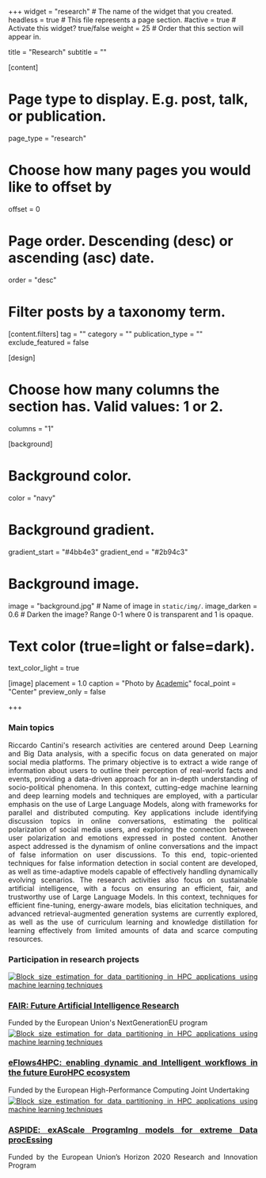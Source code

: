 +++
widget = "research"  # The name of the widget that you created.
headless = true  # This file represents a page section.
#active = true  # Activate this widget? true/false
weight = 25 # Order that this section will appear in.

title = "Research"
subtitle = ""


[content]
  # Page type to display. E.g. post, talk, or publication.
  page_type = "research"
  
  
  # Choose how many pages you would like to offset by
  offset = 0

  # Page order. Descending (desc) or ascending (asc) date.
  order = "desc"

  # Filter posts by a taxonomy term.
  [content.filters]
    tag = ""
    category = ""
    publication_type = ""
    exclude_featured = false

[design]
  # Choose how many columns the section has. Valid values: 1 or 2.
  columns = "1"


[background]
  # Background color.
  color = "navy"
  
  # Background gradient.
  gradient_start = "#4bb4e3"
  gradient_end = "#2b94c3"
  
  # Background image.
  image = "background.jpg"  # Name of image in `static/img/`.
  image_darken = 0.6  # Darken the image? Range 0-1 where 0 is transparent and 1 is opaque.

  # Text color (true=light or false=dark).
  text_color_light = true

[image]
placement = 1.0
caption = "Photo by [Academic](https://sourcethemes.com/academic/)"
focal_point = "Center"
preview_only = false

+++
<div style="text-align: justify">
<h3><b>Main topics</b></h3>
Riccardo Cantini's research activities are centered around Deep Learning and Big Data analysis, with a specific focus on data generated on major social media platforms. The primary objective is to extract a wide range of information about users to outline their perception of real-world facts and events, providing a data-driven approach for an in-depth understanding of socio-political phenomena.
In this context, cutting-edge machine learning and deep learning models and techniques are employed, with a particular emphasis on the use of Large Language Models, along with frameworks for parallel and distributed computing. Key applications include identifying discussion topics in online conversations, estimating the political polarization of social media users, and exploring the connection between user polarization and emotions expressed in posted content. Another aspect addressed is the dynamism of online conversations and the impact of false information on user discussions. To this end, topic-oriented techniques for false information detection in social content are developed, as well as time-adaptive models capable of effectively handling dynamically evolving scenarios.
The research activities also focus on sustainable artificial intelligence, with a focus on ensuring an efficient, fair, and trustworthy use of Large Language Models. In this context, techniques for efficient fine-tuning, energy-aware models, bias elicitation techniques, and advanced retrieval-augmented generation systems are currently explored, as well as the use of curriculum learning and knowledge distillation for learning effectively from limited amounts of data and scarce computing resources.
<br>
<div style="text-align: justify" class="universal-wrapper">
<h3><b>Participation in research projects</b></h3>
<div class="media stream-item">
	<div class="mr-3" style="margin-top:5px;">
		<a href="https://doi.org/10.1142/q0444" target="_blank">
			<img src="img/book-cover.png" alt="Block size estimation for data partitioning in HPC applications using machine learning techniques"></a>
	</div>
	<div class="media-body">
		<h3 class="article-title mb-0 mt-0"><a href="https://fondazione-fair.it/" target="_blank">
FAIR: Future Artificial Intelligence Research</a></h3>
		<div class="stream-meta article-metadata">
			<div>
				<span>Funded by the European Union's NextGenerationEU program</span>
			</div>
		</div>
	</div>
</div>
<div class="media stream-item">
	<div class="mr-3" style="margin-top:5px;">
		<a href="https://doi.org/10.1142/q0444" target="_blank">
			<img src="img/book-cover.png" alt="Block size estimation for data partitioning in HPC applications using machine learning techniques"></a>
	</div>
	<div class="media-body">
		<h3 class="article-title mb-0 mt-0"><a href="https://eflows4hpc.eu/" target="_blank">
eFlows4HPC: enabling dynamic and Intelligent workflows in the future EuroHPC ecosystem</a></h3>
		<div class="stream-meta article-metadata">
			<div>
				<span>Funded by the European High-Performance Computing Joint Undertaking</span>
			</div>
		</div>
	</div>
</div>
<div class="media stream-item">
	<div class="mr-3" style="margin-top:5px;">
		<a href="https://doi.org/10.1142/q0444" target="_blank">
			<img src="img/book-cover.png" alt="Block size estimation for data partitioning in HPC applications using machine learning techniques"></a>
	</div>
	<div class="media-body">
		<h3 class="article-title mb-0 mt-0"><a href="https://cordis.europa.eu/project/id/801091" target="_blank">
ASPIDE: exAScale ProgramIng models for extreme Data procEssing</a></h3>
		<div class="stream-meta article-metadata">
			<div>
				<span>Funded by the European Union’s Horizon 2020 Research and Innovation Program</span>
			</div>
		</div>
	</div>
</div>
